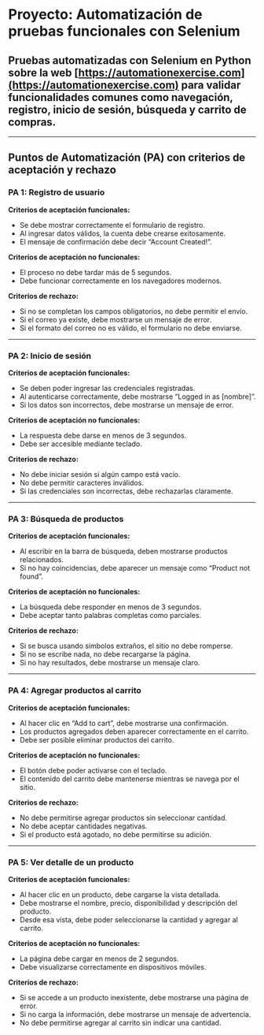 # Proyecto: Automatización de pruebas funcionales con Selenium

## Pruebas automatizadas con Selenium en Python sobre la web [https://automationexercise.com](https://automationexercise.com) para validar funcionalidades comunes como navegación, registro, inicio de sesión, búsqueda y carrito de compras.

---

## Puntos de Automatización (PA) con criterios de aceptación y rechazo

### PA 1: Registro de usuario

**Criterios de aceptación funcionales:**

- Se debe mostrar correctamente el formulario de registro.
- Al ingresar datos válidos, la cuenta debe crearse exitosamente.
- El mensaje de confirmación debe decir “Account Created!”.

**Criterios de aceptación no funcionales:**

- El proceso no debe tardar más de 5 segundos.
- Debe funcionar correctamente en los navegadores modernos.

**Criterios de rechazo:**

- Si no se completan los campos obligatorios, no debe permitir el envío.
- Si el correo ya existe, debe mostrarse un mensaje de error.
- Si el formato del correo no es válido, el formulario no debe enviarse.

---

### PA 2: Inicio de sesión

**Criterios de aceptación funcionales:**

- Se deben poder ingresar las credenciales registradas.
- Al autenticarse correctamente, debe mostrarse “Logged in as [nombre]”.
- Si los datos son incorrectos, debe mostrarse un mensaje de error.

**Criterios de aceptación no funcionales:**

- La respuesta debe darse en menos de 3 segundos.
- Debe ser accesible mediante teclado.

**Criterios de rechazo:**

- No debe iniciar sesión si algún campo está vacío.
- No debe permitir caracteres inválidos.
- Si las credenciales son incorrectas, debe rechazarlas claramente.

---

### PA 3: Búsqueda de productos

**Criterios de aceptación funcionales:**

- Al escribir en la barra de búsqueda, deben mostrarse productos relacionados.
- Si no hay coincidencias, debe aparecer un mensaje como “Product not found”.

**Criterios de aceptación no funcionales:**

- La búsqueda debe responder en menos de 3 segundos.
- Debe aceptar tanto palabras completas como parciales.

**Criterios de rechazo:**

- Si se busca usando símbolos extraños, el sitio no debe romperse.
- Si no se escribe nada, no debe recargarse la página.
- Si no hay resultados, debe mostrarse un mensaje claro.

---

### PA 4: Agregar productos al carrito

**Criterios de aceptación funcionales:**

- Al hacer clic en “Add to cart”, debe mostrarse una confirmación.
- Los productos agregados deben aparecer correctamente en el carrito.
- Debe ser posible eliminar productos del carrito.

**Criterios de aceptación no funcionales:**

- El botón debe poder activarse con el teclado.
- El contenido del carrito debe mantenerse mientras se navega por el sitio.

**Criterios de rechazo:**

- No debe permitirse agregar productos sin seleccionar cantidad.
- No debe aceptar cantidades negativas.
- Si el producto está agotado, no debe permitirse su adición.

---

### PA 5: Ver detalle de un producto

**Criterios de aceptación funcionales:**

- Al hacer clic en un producto, debe cargarse la vista detallada.
- Debe mostrarse el nombre, precio, disponibilidad y descripción del producto.
- Desde esa vista, debe poder seleccionarse la cantidad y agregar al carrito.

**Criterios de aceptación no funcionales:**

- La página debe cargar en menos de 2 segundos.
- Debe visualizarse correctamente en dispositivos móviles.

**Criterios de rechazo:**

- Si se accede a un producto inexistente, debe mostrarse una página de error.
- Si no carga la información, debe mostrarse un mensaje de advertencia.
- No debe permitirse agregar al carrito sin indicar una cantidad.
